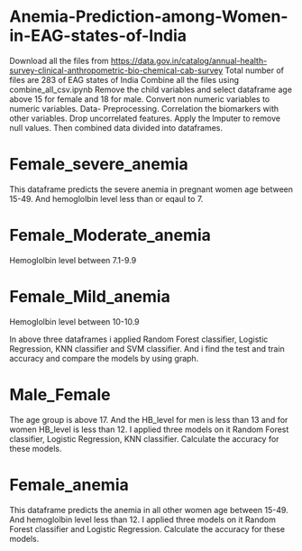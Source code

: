 # Anemia-Prediction-among-Women-in-EAG-states-of-India
Download all the files from https://data.gov.in/catalog/annual-health-survey-clinical-anthropometric-bio-chemical-cab-survey
Total number of files are 283 of EAG states of India
Combine all the files using combine_all_csv.ipynb
Remove the child variables and select dataframe age above 15 for female and 18 for male.
Convert non numeric variables to numeric variables.
Data- Preprocessing.
Correlation the biomarkers with other variables.
Drop uncorrelated features.
Apply the Imputer to remove null values.
Then combined data divided into dataframes.
# Female_severe_anemia 
This dataframe predicts the severe anemia in pregnant women age between 15-49.
And hemoglolbin level less than or eqaul to 7.

# Female_Moderate_anemia 
Hemoglolbin level between 7.1-9.9

# Female_Mild_anemia
Hemoglolbin level between 10-10.9

In above three dataframes i applied Random Forest classifier, Logistic Regression, KNN classifier and SVM classifier. And i find the test and train accuracy and compare the models by using graph.

# Male_Female
The age group is above 17.
And the HB_level for men is less than 13 and for women HB_level is less than 12.
I applied three models on it Random Forest classifier, Logistic Regression, KNN classifier.
Calculate the accuracy for these models.

# Female_anemia
This dataframe predicts the anemia in all other women age between 15-49.
And hemoglolbin level less than 12.
I applied three models on it Random Forest classifier and Logistic Regression.
Calculate the accuracy for these models.





